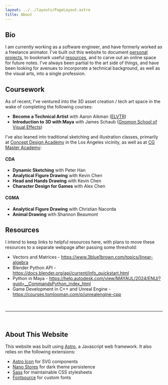 ```yaml
---
layout: ../../layouts/PageLayout.astro
title: About
---
```


## Bio ##

I am currently working as a software engineer, and have formerly worked as a freelance animator. I've built out this website to document [personal projects](/blog), to bookmark useful [resources](#resources), and to carve out an online space for future notes. I've always been partial to the art side of things, and have been looking for avenues to incorporate a technical background, as well as the visual arts, into a single profession. 

## Coursework ##

As of recent, I've ventured into the 3D asset creation / tech art space in the wake of completing the following courses:

- **Become a Technical Artist** with Aaron Aikman ([ELVTR](https://elvtr.com/))
- **Introduction to 3D with Maya** with James Schaub ([Gnomon School of Visual Effects](https://www.gnomon.edu/))
 
I've also leaned into traditional sketching and illustration classes, primarily at [Concept Design Academy](http://www.conceptdesignacad.com/) in the Los Angeles vicinity, as well as at [CG Master Academy](https://www.cgmasteracademy.com/):

#### CDA ####
- **Dynamic Sketching** with Peter Han
- **Analytical Figure Drawing** with Kevin Chen
- **Head and Hands Drawing** with Kevin Chen
- **Character Design for Games** with Alex Chen

#### CGMA ####
- **Analytical Figure Drawing** with Christian Nacorda
- **Animal Drawing** with Shannon Beaumont

## Resources ##

I intend to keep links to helpful resources here, with plans to move these resources to a separate webpage after passing some threshold:

- Vectors and Matrices - https://www.3blue1brown.com/topics/linear-algebra
- Blender Python API - https://docs.blender.org/api/current/info_quickstart.html
- Python in Maya - https://help.autodesk.com/view/MAYAUL/2024/ENU/?guid=__CommandsPython_index_html
- Game Development in C++ and Unreal Engine - https://courses.tomlooman.com/p/unrealengine-cpp

<br><hr><br>

## About This Website ##

This website was built using [Astro](https://astro.build/), a Javascript web framework. It also relies on the following extensions:

* [Astro Icon](https://www.astroicon.dev/) for SVG components
* [Nano Stores](https://github.com/nanostores/nanostores) for dark theme persistence
* [Sass](https://sass-lang.com/) for maintainable CSS stylesheets
* [Fontsource](https://fontsource.org/) for custom fonts